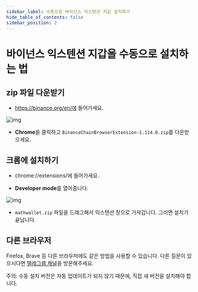 ```yaml
---
sidebar_label: 수동으로 바이넌스 익스텐션 지갑 설치하기
hide_table_of_contents: false
sidebar_position: 2
---
```


# 바이넌스 익스텐션 지갑을 수동으로 설치하는 법

## zip 파일 다운받기

- https://binance.org/en/에 들어가세요.

![img](https://lh5.googleusercontent.com/MwqWuCAJS0hJlE-XCcuUbcWDUM2eY-idLD21hVu1_gMSCBMI_9s_lbur3w_m8M8r1InFdAKPKm4nB4A9m7vxfkfOt1kCtl-a_TYUF0SzHvnG6Ywc-cvLGFE_w3z3sOpLHDiJdSt1)

- **Chrome**을 클릭하고 `BinanceChainBrowserExtension-1.114.0.zip`를 다운받으세요.

## 크롬에 설치하기
- chrome://extensions/에 들어가세요.

- **Developer mode**를 열어줍니다.

![img](https://lh4.googleusercontent.com/ffFKR28yRqbarsFLSvRhJR6XRVw85VUCM260joofaSIIAGED_xZOmEqjkY9TZH_7oBiH8XdFum9rJRyOaXlqtPWCrJy1PaBzYIfrfgKGZA8B1Qs6V8rUVWZ7sSkgCG6v6b3WfSKU)

- `mathwallet.zip` 파일을 드래그해서 익스텐션 창으로 가져갑니다. 그러면 설치가 끝납니다.

## 다른 브라우저

Firefox, Brave 등 다른 브라우저에도 같은 방법을 사용할 수 있습니다. 다른 질문이 있으시다면 [탤레그램 채널](https://t.me/bcextensionwallet)을 방문해주세요.

주의: 수동 설치 버전은 자동 업데이트가 되지 않기 때문에, 직접 새 버전을 설치해야 합니다.